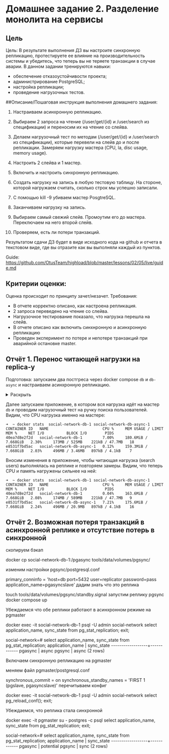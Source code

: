 # Домашнее задание 2. Разделение монолита на сервисы

## Цель
Цель:
В результате выполнения ДЗ вы настроите синхронную репликацию, протестируете ее влияние на производительность системы и убедитесь, что теперь вы не теряете транзакции в случае аварии.
В данном задании тренируются навыки:
- обеспечение отказоустойчивости проекта;
- администрирование PostgreSQL;
- настройка репликации;
- проведение нагрузочных тестов.

##Описание/Пошаговая инструкция выполнения домашнего задания:
1. Настраиваем асинхронную репликацию.
2. Выбираем 2 запроса на чтение (/user/get/{id} и /user/search из спецификации) и переносим их на чтение со слейва.
3. Делаем нагрузочный тест по методам (/user/get/{id} и /user/search из спецификации), которые перевели на слейв до и после репликации. Замеряем нагрузку мастера (CPU, la, disc usage, memory usage).

4. Настроить 2 слейва и 1 мастер.
5. Включить и настроить синхронную репликацию.
6. Создать нагрузку на запись в любую тестовую таблицу. На стороне, которой нагружаем считать, сколько строк мы успешно записали.
7. С помощью kill -9 убиваем мастер PosgtreSQL.
8. Заканчиваем нагрузку на запись.
9. Выбираем самый свежий слейв. Промоутим его до мастера. Переключаем на него второй слейв.
10. Проверяем, есть ли потери транзакций.
 
Результатом сдачи ДЗ будет в виде исходного кода на github и отчета в текстовом виде, где вы отразите как вы выполняли каждый из пунктов.

Guide: https://github.com/OtusTeam/highload/blob/master/lessons/02/05/live/guide.md

## Критерии оценки:
Оценка происходит по принципу зачет/незачет.
Требования:
- В отчете корректно описано, как настроена репликация.
- 2 запроса переведено на чтение со слейва.
- Нагрузочное тестирование показало, что нагрузка перешла на слейв.
- В отчете описано как включить синхнронную и асинхронную репликацию
- Проведен эксперимент по потере и непотере транзакций при аварийной остановке master.

## Отчёт 1. Перенос читающей нагрузки на replica-у

Подготовка: запускаем два постгреса через docker compose `db` и `db-async` и настраиваем асинхронную репликацию.
<details>
  <summary>Раскрыть</summary>

    1. Создаем сеть, запоминаем адрес
    ```bash
    docker network inspect social-network_scnet | grep Subnet # Запомнить маску сети
    # "Subnet": "172.26.0.0/16",
    ```
    2. Меняем postgresql.conf на мастере
    ```
    ssl = off
    wal_level = replica
    max_wal_senders = 4 # expected slave num
    ```
    
    3. Подключаемся к мастеру и создаем пользователя для репликации
    ```bash
    docker exec -it social-network-db-1 psql -U admin social-network
    create role replicator with login replication password 'pass';
    exit
    ```
    
    4. Добавляем запись в pgmaster/pg_hba.conf с subnet с первого шага
    ```
    host    replication     replicator       172.26.0.0/16          md5
    ```
    
    5. Перезапустим мастер
    ```bash
    docker compose restart db
    ```
    
    6. Сделаем бэкап для реплик
    ```bash
    docker exec -it social-network-db-1 bash
    mkdir /pgasync
    pg_basebackup -h db -D /pgasync -U replicator -v -P --wal-method=stream
    exit
    ```
    
    7. Копируем директорию себе
    ```bash
    docker cp social-network-db-1:/pgasync tools/data/volumes/pgasync/
    ```
    
    8. Создадим файл, чтобы реплика узнала, что она реплика
    ```bash
    touch tools/data/volumes/pgasync/standby.signal
    ```
    
    9. Меняем postgresql.conf на реплике pgasync
    ```
    primary_conninfo = 'host=db port=5432 user=replicator password=pass application_name=pgasync'
    ```
    
    10. Запускаем реплику pgasync
    ```bash
    docker compose up db-async
    ```
    
    11. Убеждаемся что реплика работает в асинхронном режиме на pgmaster
    ```bash
    docker exec -it social-network-db-1 psql -U admin social-network
    select application_name, sync_state from pg_stat_replication;
    exit;
    ```
    Получаем:
    ```
    social-network=# select application_name, sync_state from pg_stat_replication;
    application_name | sync_state
    ------------------+------------
    pgasync          | async
    (1 row)
    ```
</details>

Далее запускаем приложение, в котором вся нагрузка идёт на мастер `db` и проводим нагрузочный тест на ручку поиска пользователей.
Видим, что CPU нагрузка именно на мастере:
```
➜  ~ docker stats  social-network-db-1 social-network-db-async-1
CONTAINER ID   NAME                        CPU %     MEM USAGE / LIMIT     MEM %     NET I/O          BLOCK I/O        PIDS
40ea7d8e2f2d   social-network-db-1         7.00%     180.6MiB / 7.668GiB   2.30%     173MB / 525MB    221kB / 47.7MB   18
e8531f7bd5ac   social-network-db-async-1   0.12%     159.3MiB / 7.668GiB   2.03%     496MB / 3.46MB   897kB / 4.1kB    7
```

Вносим изменения в приложение, чтобы читающая нагрузка (search users) выполнялась на реплике и повторяем замеры. Видим, что теперь CPU и память нагружены сильнее на ней:
```
➜  ~ docker stats  social-network-db-1 social-network-db-async-1
CONTAINER ID   NAME                        CPU %     MEM USAGE / LIMIT     MEM %     NET I/O          BLOCK I/O        PIDS
40ea7d8e2f2d   social-network-db-1         0.04%     163.6MiB / 7.668GiB   2.08%     174MB / 589MB    221kB / 47.7MB   9
e8531f7bd5ac   social-network-db-async-1   7.21%     175.6MiB / 7.668GiB   2.24%     496MB / 20.9MB   897kB / 4.1kB    16
```










## Отчёт 2. Возможная потеря транзакций в асинхронной реплике и отсутствие потерь в синхронной
скопируем бэкап

docker cp social-network-db-1:/pgasync tools/data/volumes/pgsync/

изменим настройки pgsync/postgresql.conf

primary_conninfo = 'host=db port=5432 user=replicator password=pass application_name=pgasyncslave'
дадим знать что это реплика

touch tools/data/volumes/pgsync/standby.signal
запустим реплику pgsync
docker compose up


Убеждаемся что обе реплики работают в асинхронном режиме на pgmaster

docker exec -it social-network-db-1 psql -U admin social-network
select application_name, sync_state from pg_stat_replication;
exit;

social-network=# select application_name, sync_state from pg_stat_replication;
application_name | sync_state
------------------+------------
pgasync          | async
pgsync           | async
(2 rows)



Включаем синхронную репликацию на pgmaster

меняем файл pgmaster/postgresql.conf

synchronous_commit = on
synchronous_standby_names = 'FIRST 1 (pgslave, pgasyncslave)'
перечитываем конфиг

docker exec -it social-network-db-1 psql -U admin social-network
select pg_reload_conf();
exit;

Убеждаемся, что реплика стала синхронной

docker exec -it pgmaster su - postgres -c psql
select application_name, sync_state from pg_stat_replication;
exit;

social-network=# select application_name, sync_state from pg_stat_replication;
application_name | sync_state
------------------+------------
pgasync          | potential
pgsync           | sync
(2 rows)
